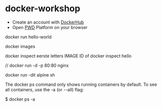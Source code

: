 # docker-workshop

- Create an account with [DockerHub](https://hub.docker.com/)
- Open [PWD](https://labs.play-with-docker.com/) Platform on your browser

docker run hello-world

docker images

docker inspect eerste letters IMAGE ID
of
docker inspect hello

// docker run -d -p 80:80 nginx

docker run -dit alpine sh

The docker ps command only shows running containers by default. To see all containers, use the -a (or --all) flag:

$ docker ps -a

[](https://www.saagie.com/wp-content/uploads/2019/07/2-1024x251.png)
